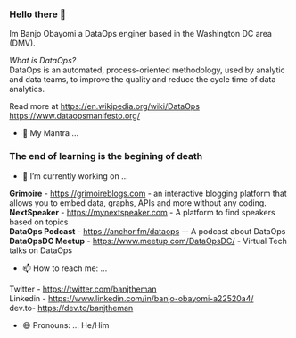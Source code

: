### Hello there 👋

Im Banjo Obayomi a DataOps enginer based in the Washington DC area (DMV).  

*What is DataOps?*  
DataOps is an automated, process-oriented methodology, used by analytic and data teams, to improve the quality and reduce the cycle time of data analytics.  

Read more at
https://en.wikipedia.org/wiki/DataOps  
https://www.dataopsmanifesto.org/




- 🔭 My Mantra ...
### The end of learning is the begining of death 

- 🔭 I’m currently working on ...

**Grimoire** - https://grimoireblogs.com - an interactive blogging platform that allows you to embed data, graphs, APIs and more without any coding.  
**NextSpeaker** - https://mynextspeaker.com - A platform to find speakers based on topics  
**DataOps Podcast** - https://anchor.fm/dataops -- A podcast about DataOps   
**DataOpsDC Meetup** - https://www.meetup.com/DataOpsDC/ - Virtual Tech talks on DataOps  


- 📫 How to reach me: ...

Twitter - https://twitter.com/banjtheman  
Linkedin - https://www.linkedin.com/in/banjo-obayomi-a22520a4/  
dev.to- https://dev.to/banjtheman  


- 😄 Pronouns: ...
He/Him

<!--
**banjtheman/banjtheman** is a ✨ _special_ ✨ repository because its `README.md` (this file) appears on your GitHub profile.

Here are some ideas to get you started:

- 🔭 I’m currently working on ...
- 🌱 I’m currently learning ...
- 👯 I’m looking to collaborate on ...
- 🤔 I’m looking for help with ...
- 💬 Ask me about ...
- 📫 How to reach me: ...
- 😄 Pronouns: ...
- ⚡ Fun fact: ...
-->
